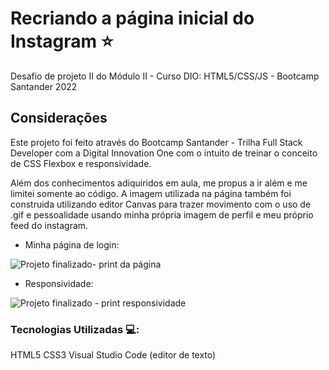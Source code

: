 # Recriando a página inicial do Instagram :star:

Desafio de projeto II do Módulo II - Curso DIO: HTML5/CSS/JS - Bootcamp Santander 2022

## Considerações
Este projeto foi feito através do Bootcamp Santander - Trilha Full Stack Developer com a Digital Innovation One com o intuito de treinar o conceito de CSS Flexbox e responsividade.

Além dos conhecimentos adiquiridos em aula, me propus a ir além e me limitei somente ao código. A imagem utilizada na página também foi construida utilizando editor Canvas para trazer movimento com o uso de .gif e pessoalidade usando minha própria imagem de perfil e meu próprio feed do instagram.

* Minha página de login:

![Projeto finalizado- print da página](https://user-images.githubusercontent.com/74005813/172282852-0be25b9e-9c48-40da-8c47-658ac6de0051.jpg)

* Responsividade:

![Projeto finalizado - print responsividade](https://user-images.githubusercontent.com/74005813/172282848-e22ed0e5-ce56-46d7-9e89-17e66e2d3602.jpg)

### Tecnologias Utilizadas 💻:

HTML5
CSS3
Visual Studio Code (editor de texto)
